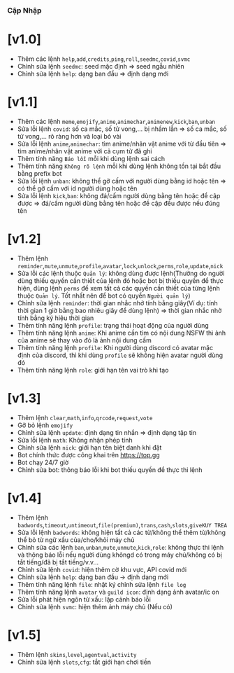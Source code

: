 ### Cập Nhập ###

# [v1.0] #

- Thêm các lệnh `help`,`add`,`credits`,`ping`,`roll`,`seedmc`,`covid`,`svmc`
- Chỉnh sửa lệnh `seedmc`: seed mặc định => seed ngẫu nhiên
- Chỉnh sửa lệnh `help`: dạng ban đầu => định dạng mới


# [v1.1] #

- Thêm các lệnh `meme`,`emojify`,`anime`,`animechar`,`animenew`,`kick`,`ban`,`unban`
- Sửa lỗi lệnh `covid`: số ca mắc, số tử vong,... bị nhầm lẫn => số ca mắc, số tử vong,... rõ ràng hơn và loại bỏ vài
- Sửa lỗi lệnh `anime`,`animechar`: tìm anime/nhân vật anime với từ đầu tiên => tìm anime/nhân vật anime với cả cụm từ đã ghi
- Thêm tính năng `Báo lỗi` mỗi khi dùng lệnh sai cách
- Thêm tính năng `Không rõ lệnh` mỗi khi dùng lệnh không tồn tại bắt đầu bằng prefix bot
- Sửa lỗi lệnh `unban`: không thể gỡ cấm với người dùng bằng id hoặc tên => có thể gỡ cấm với id người dùng hoặc tên
- Sửa lỗi lệnh `kick`,`ban`: không đá/cấm người dùng bằng tên hoặc đề cập được => đá/cấm người dùng bằng tên hoặc đề cập đều được nếu đúng tên


# [v1.2] #

- Thêm lệnh `reminder`,`mute`,`unmute`,`profile`,`avatar`,`lock`,`unlock`,`perms`,`role`,`update`,`nick`
- Sửa lỗi các lệnh thuộc `Quản lý`: không dùng được lệnh(Thường do người dùng thiếu quyền cần thiết của lệnh đó hoặc bot bị thiếu quyền để thực hiện, dùng lệnh `perms` để xem tất cả các quyền cần thiết của từng lệnh thuộc `Quản lý`. Tốt nhất nên để bot có quyền `Người quản lý`)
- Chỉnh sửa lệnh `reminder`: thời gian nhắc nhở tính bằng giây(Ví dụ: tính thời gian 1 giờ bằng bao nhiêu giây để dùng lệnh) => thời gian nhắc nhở tính bằng ký hiệu thời gian
- Thêm tính năng lệnh `profile`: trạng thái hoạt động của người dùng
- Thêm tính năng lệnh `anime`: Khi anime cần tìm có nội dung NSFW thì ảnh của anime sẽ thay vào đó là ảnh nội dung cấm
- Thêm tính năng lệnh `profile`: Khi người dùng discord có avatar mặc định của discord, thì khi dùng `profile` sẽ không hiện avatar người dùng đó
- Thêm tính năng lệnh `role`: giới hạn tên vai trò khi tạo


# [v1.3] #

- Thêm lệnh `clear`,`math`,`info`,`qrcode`,`request`,`vote`
- Gỡ bỏ lệnh `emojify`
- Chỉnh sửa lệnh `update`: định dạng tin nhắn => định dạng tập tin
- Sửa lỗi lệnh `math`: Không nhận phép tính
- Chỉnh sửa lệnh `nick`: giới hạn tên biệt danh khi đặt
- Bot chính thức được công khai trên https://top.gg
- Bot chạy 24/7 giờ
- Chỉnh sửa bot: thông báo lỗi khi bot thiếu quyền để thực thi lệnh

# [v1.4] #

- Thêm lệnh `badwords`,`timeout`,`untimeout`,`file(premium)`,`trans`,`cash`,`slots`,`giveKUY TREA`
- Sửa lỗi lệnh `badwords`: không hiện tất cả các từ/không thể thêm từ/không thể bỏ từ ngữ xấu của/cho/khỏi máy chủ
- Chỉnh sửa các lệnh `ban`,`unban`,`mute`,`unmute`,`kick`,`role`: không thực thi lệnh và thông báo lỗi nếu người dùng khôngd có trong máy chủ/không có bị tắt tiếng/đã bị tắt tiếng/v.v...
- Chỉnh sửa lệnh `covid`: hiện thêm cờ khu vực, API covid mới
- Chỉnh sửa lệnh `help`: dạng ban đầu -> định dạng mới
- Thêm tính năng lệnh `file`: nhật ký chỉnh sửa lệnh `file log`
- Thêm tính năng lệnh `avatar` và `guild icon`: định dạng ảnh avatar/ic on
- Sửa lỗi phát hiện ngôn từ xấu: lặp cảnh báo lỗi
- Chỉnh sửa lệnh `svmc`: hiện thêm ảnh máy chủ (Nếu có)

# [v1.5] #

- Thêm lệnh `skins`,`level`,`agentval`,`activity`
- Chỉnh sửa lệnh `slots`,`cfg`: tắt giới hạn chơi tiền